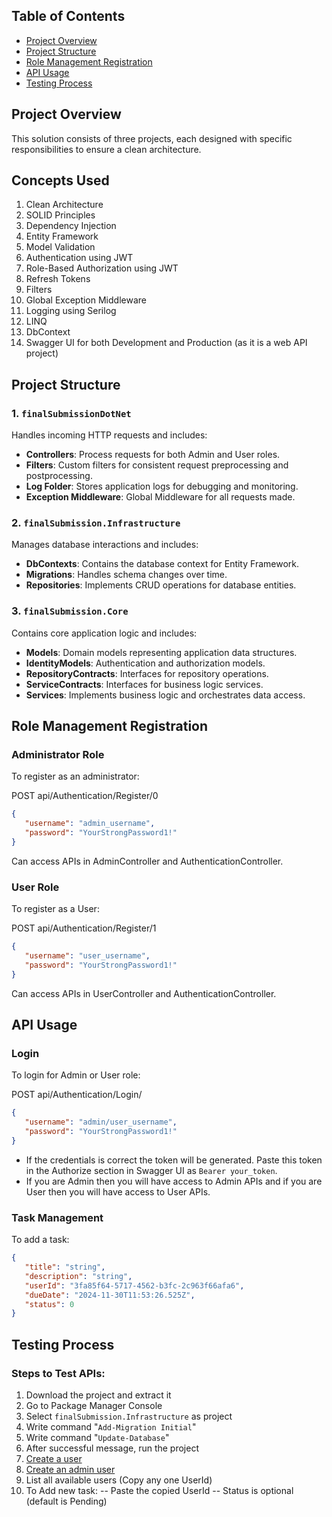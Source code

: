 ## Table of Contents
- [Project Overview](#project-overview)
- [Project Structure](#project-structure)
- [Role Management Registration](#role-management-registration)
- [API Usage](#api-usage)
- [Testing Process](#testing-process)

## Project Overview

This solution consists of three projects, each designed with specific responsibilities to ensure a clean architecture.

## Concepts Used
1. Clean Architecture
2. SOLID Principles
3. Dependency Injection
4. Entity Framework
5. Model Validation
6. Authentication using JWT
7. Role-Based Authorization using JWT
8. Refresh Tokens
9. Filters
10. Global Exception Middleware
11. Logging using Serilog
12. LINQ
13. DbContext
14. Swagger UI for both Development and Production (as it is a web API project)

## Project Structure

### 1. `finalSubmissionDotNet`
Handles incoming HTTP requests and includes:
- **Controllers**: Process requests for both Admin and User roles.
- **Filters**: Custom filters for consistent request preprocessing and postprocessing.
- **Log Folder**: Stores application logs for debugging and monitoring.
- **Exception Middleware**: Global Middleware for all requests made.

### 2. `finalSubmission.Infrastructure`
Manages database interactions and includes:
- **DbContexts**: Contains the database context for Entity Framework.
- **Migrations**: Handles schema changes over time.
- **Repositories**: Implements CRUD operations for database entities.

### 3. `finalSubmission.Core`
Contains core application logic and includes:
- **Models**: Domain models representing application data structures.
- **IdentityModels**: Authentication and authorization models.
- **RepositoryContracts**: Interfaces for repository operations.
- **ServiceContracts**: Interfaces for business logic services.
- **Services**: Implements business logic and orchestrates data access.

## Role Management Registration

### Administrator Role
To register as an administrator:

POST api/Authentication/Register/0
```json 
{
   "username": "admin_username",
   "password": "YourStrongPassword1!"
}
```


Can access APIs in AdminController and AuthenticationController.

### User Role
To register as a User:

POST api/Authentication/Register/1
```json
{
   "username": "user_username",
   "password": "YourStrongPassword1!"
}
```


Can access APIs in UserController and AuthenticationController.

## API Usage

### Login
To login for Admin or User role:

POST api/Authentication/Login/
```json
{
   "username": "admin/user_username",
   "password": "YourStrongPassword1!"
}
```

- If the credentials is correct the token will be generated. Paste this token in the Authorize section in Swagger UI as ```Bearer your_token```.
- If you are Admin then you will have access to Admin APIs and if you are User then you will have access to User APIs.

### Task Management
To add a task:
```json
{
   "title": "string",
   "description": "string",
   "userId": "3fa85f64-5717-4562-b3fc-2c963f66afa6",
   "dueDate": "2024-11-30T11:53:26.525Z",
   "status": 0
}
```

## Testing Process

### Steps to Test APIs:
1. Download the project and extract it
2. Go to Package Manager Console
3. Select `finalSubmission.Infrastructure` as project
4. Write command "`Add-Migration Initial`"
5. Write command "`Update-Database`"
6. After successful message, run the project
7. [Create a user](#User-Role)
8. [Create an admin user](#Administrator-Role)
9. List all available users (Copy any one UserId)
10. To Add new task:
   -- Paste the copied UserId
   -- Status is optional (default is Pending)
